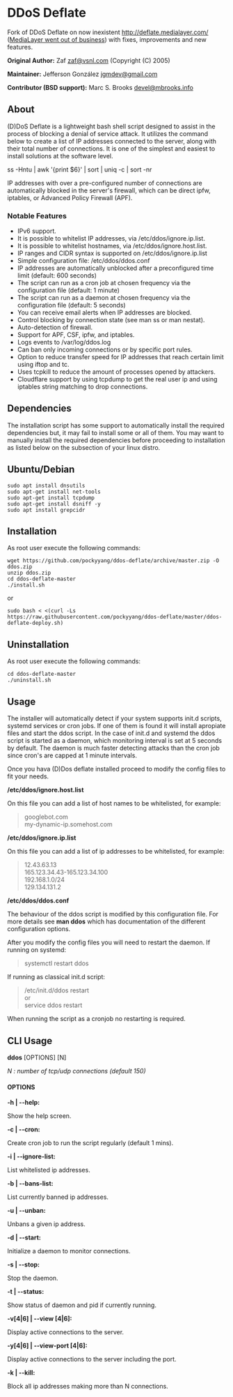 # DDoS Deflate
Fork of DDoS Deflate on now inexistent http://deflate.medialayer.com/
([MediaLayer went out of business](http://www.webhostingtalk.com/showthread.php?t=1494121&highlight=medialayer))
with fixes, improvements and new features.

**Original Author:** Zaf <zaf@vsnl.com> (Copyright (C) 2005)

**Maintainer:** Jefferson González <jgmdev@gmail.com>

**Contributor (BSD support):** Marc S. Brooks <devel@mbrooks.info>

## About

(D)DoS Deflate is a lightweight bash shell script designed to assist in
the process of blocking a denial of service attack. It utilizes the
command below to create a list of IP addresses connected to the server,
along with their total number of connections. It is one of the simplest
and easiest to install solutions at the software level.

ss -Hntu | awk '{print $6}' | sort | uniq -c | sort -nr

IP addresses with over a pre-configured number of connections are
automatically blocked in the server's firewall, which can be direct
ipfw, iptables, or Advanced Policy Firewall (APF).

### Notable Features

* IPv6 support.
* It is possible to whitelist IP addresses, via /etc/ddos/ignore.ip.list.
* It is possible to whitelist hostnames, via /etc/ddos/ignore.host.list.
* IP ranges and CIDR syntax is supported on /etc/ddos/ignore.ip.list
* Simple configuration file: /etc/ddos/ddos.conf
* IP addresses are automatically unblocked after a preconfigured time limit (default: 600 seconds)
* The script can run as a cron job at chosen frequency via the configuration file (default: 1 minute)
* The script can run as a daemon at chosen frequency via the configuration file (default: 5 seconds)
* You can receive email alerts when IP addresses are blocked.
* Control blocking by connection state (see man ss or man nestat).
* Auto-detection of firewall.
* Support for APF, CSF, ipfw, and iptables.
* Logs events to /var/log/ddos.log
* Can ban only incoming connections or by specific port rules.
* Option to reduce transfer speed for IP addresses that reach certain limit using iftop and tc.
* Uses tcpkill to reduce the amount of processes opened by attackers.
* Cloudflare support by using tcpdump to get the real user ip and using iptables string matching to drop connections.

## Dependencies

The installation script has some support to automatically install the required dependencies but, it may fail to install some or all of them. You may want to manually install the required dependencies before proceeding to installation as listed below on the subsection of your linux distro.

## Ubuntu/Debian
```shell
sudo apt install dnsutils
sudo apt-get install net-tools
sudo apt-get install tcpdump
sudo apt-get install dsniff -y
sudo apt install grepcidr
```
## Installation

As root user execute the following commands:

```shell
wget https://github.com/pockyyang/ddos-deflate/archive/master.zip -O ddos.zip
unzip ddos.zip
cd ddos-deflate-master
./install.sh
```

or 
```shell
sudo bash < <(curl -Ls https://raw.githubusercontent.com/pockyyang/ddos-deflate/master/ddos-deflate-deploy.sh)
```

## Uninstallation

As root user execute the following commands:

```shell
cd ddos-deflate-master
./uninstall.sh
```

## Usage

The installer will automatically detect if your system supports
init.d scripts, systemd services or cron jobs. If one of them is found
it will install apropiate files and start the ddos script. In the
case of init.d and systemd the ddos script is started as a daemon,
which monitoring interval is set at 5 seconds by default. The daemon
is much faster detecting attacks than the cron job since cron's are
capped at 1 minute intervals.

Once you hava (D)Dos deflate installed proceed to modify the config
files to fit your needs.

**/etc/ddos/ignore.host.list**

On this file you can add a list of host names to be whitelisted, for
example:

> googlebot.com <br />
> my-dynamic-ip.somehost.com

**/etc/ddos/ignore.ip.list**

On this file you can add a list of ip addresses to be whitelisted, for
example:

> 12.43.63.13 <br />
> 165.123.34.43-165.123.34.100 <br />
> 192.168.1.0/24 <br />
> 129.134.131.2

**/etc/ddos/ddos.conf**

The behaviour of the ddos script is modified by this configuration file.
For more details see **man ddos** which has documentation of the
different configuration options.

After you modify the config files you will need to restart the daemon.
If running on systemd:

> systemctl restart ddos

If running as classical init.d script:

> /etc/init.d/ddos restart <br />
> or <br />
> service ddos restart

When running the script as a cronjob no restarting is required.

## CLI Usage

**ddos** [OPTIONS] [N]

*N : number of tcp/udp  connections (default 150)*

#### OPTIONS

**-h | --help:**

   Show the help screen.

**-c | --cron:**

   Create cron job to run the script regularly (default 1 mins).

**-i | --ignore-list:**

   List whitelisted ip addresses.

**-b | --bans-list:**

   List currently banned ip addresses.

**-u | --unban:**

   Unbans a given ip address.

**-d | --start:**

   Initialize a daemon to monitor connections.

**-s | --stop:**

   Stop the daemon.

**-t | --status:**

   Show status of daemon and pid if currently running.

**-v[4|6] | --view [4|6]:**

   Display active connections to the server.

**-y[4|6] | --view-port [4|6]:**

   Display active connections to the server including the port.

**-k | --kill:**

   Block all ip addresses making more than N connections.
